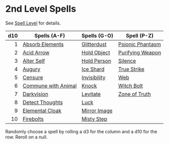 # 2nd Level Spells

See [Spell Level](../../Spell%20Level.md) for details.

| d10 | Spells (A-F)                                      | Spells (G-O)                      | Spell (P-Z)                               |
| --: | ------------------------------------------------- | --------------------------------- | ----------------------------------------- |
|   1 | [Absorb Elements](Absorb%20Elements.md)           | [Glitterdust](Glitterdust.md)     | [Psionic Phantasm](Psionic%20Phantasm.md) |
|   2 | [Acid Arrow](Acid%20Arrow.md)                     | [Hold Object](Hold%20Object.md)   | [Purifying Weapon](Purifying%20Weapon.md) |
|   3 | [Alter Self](Alter%20Self.md)                     | [Hold Person](Hold%20Person.md)   | [Silence](Silence.md)                     |
|   4 | [Augury](Augury.md)                               | [Ice Shard](Ice%20Shard.md)       | [True Strike](True%20Strike.md)           |
|   5 | [Censure](Censure.md)                             | [Invisibility](Invisibility.md)   | [Web](Web.md)                             |
|   6 | [Commune with Animal](Commune%20with%20Animal.md) | [Knock](Knock.md)                 | [Witch Bolt](Witch%20Bolt.md)             |
|   7 | [Darkvision](Darkvision.md)                       | [Levitate](Levitate.md)           | [Zone of Truth](Zone%20of%20Truth.md)     |
|   8 | [Detect Thoughts](Detect%20Thoughts.md)           | [Luck](Luck.md)                   |                                           |
|   9 | [Elemental Cloak](Elemental%20Cloak.md)           | [Mirror Image](Mirror%20Image.md) |                                           |
|  10 | [Firebolts](Firebolts.md)                         | [Misty Step](Misty%20Step.md)     |                                           |

Randomly choose a spell by rolling a d3 for the column and a d10 for the row. Reroll on a null.
